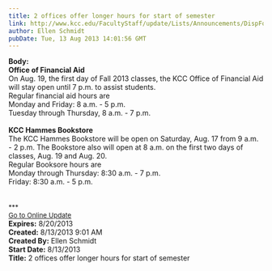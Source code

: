 ```yaml
---
title: 2 offices offer longer hours for start of semester
link: http://www.kcc.edu/FacultyStaff/update/Lists/Announcements/DispForm.aspx?ID=1196
author: Ellen Schmidt
pubDate: Tue, 13 Aug 2013 14:01:56 GMT
---
```

<div><b>Body:</b> <div class="ExternalClass596D481B76B64C7EB19DB5952B49CE19">
<div>
<div>
<div><strong>Office of Financial Aid</strong></div>
<div>On Aug. 19, the first day of Fall 2013 classes, the KCC Office of Financial Aid will stay open until 7 p.m. to assist students.</div>
<div></div>
<div>Regular financial aid hours are </div>
<div>Monday and Friday: 8 a.m. - 5 p.m.</div>
<div>Tuesday through Thursday, 8 a.m. - 7 p.m.</div>
<div></div>
<div><br /><strong>KCC Hammes Bookstore</strong></div>
<div>The KCC Hammes Bookstore will be open on Saturday, Aug. 17 from 9 a.m. - 2 p.m. The Bookstore also will open at 8 a.m. on the first two days of classes, Aug. 19 and Aug. 20.</div>
<div></div>
<div>Regular Booksore hours are </div>
<div>Monday through Thursday: 8:30 a.m. - 7 p.m.<br />Friday: 8:30 a.m. - 5 p.m.</div></div>
<div> </div>
<div>
<div><br /><br /></div>
<div><font size="2">***</font></div>
<div><font size="2"></font> </div>
<div><font size="2"></font></div>
<div><font size="2"></font></div>
<div><font size="2"><a href="/FacultyStaff/update/Pages/dailyupdate.aspx">Go to Online Update</a></font></div>
<div><font size="2"></font></div>
<div></div></div></div></div></div>
<div><b>Expires:</b> 8/20/2013</div>
<div><b>Created:</b> 8/13/2013 9:01 AM</div>
<div><b>Created By:</b> Ellen Schmidt</div>
<div><b>Start Date:</b> 8/13/2013</div>
<div><b>Title:</b> 2 offices offer longer hours for start of semester</div>
